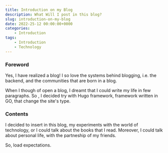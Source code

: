 ```yaml
---
title: Introduction on my Blog
description: What Will I post in this blog?
slug: introduction-on-my-blog
date: 2022-25-12 00:00:00+0000
categories:
    - Introduction
tags:
    - Introduction
    - Technology
---
```


### Foreword

Yes, I have realized a blog! I so love the systems behind blogging, i.e. the backend, and the communities that are born in a blog.

When I though of open a blog, I dreamt that I could write my life in few paragraphs. So , I decided try with Hugo framework, framework  written in GO, that change the site's type.

### Contents

I decided to insert in this blog, my experiments with the world of technology, or I could talk about the books that I read. Moreover, I could talk about personal life, with the partneship of my friends.

So, load expectations.